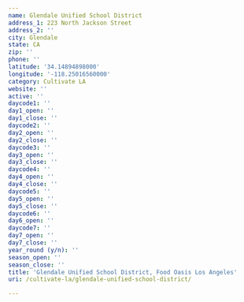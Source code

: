 ```yaml
---
name: Glendale Unified School District
address_1: 223 North Jackson Street
address_2: ''
city: Glendale
state: CA
zip: ''
phone: ''
latitude: '34.14894898000'
longitude: '-118.25016560000'
category: Cultivate LA
website: ''
active: ''
daycode1: ''
day1_open: ''
day1_close: ''
daycode2: ''
day2_open: ''
day2_close: ''
daycode3: ''
day3_open: ''
day3_close: ''
daycode4: ''
day4_open: ''
day4_close: ''
daycode5: ''
day5_open: ''
day5_close: ''
daycode6: ''
day6_open: ''
daycode7: ''
day7_open: ''
day7_close: ''
year_round (y/n): ''
season_open: ''
season_close: ''
title: 'Glendale Unified School District, Food Oasis Los Angeles'
uri: /cultivate-la/glendale-unified-school-district/

---
```

